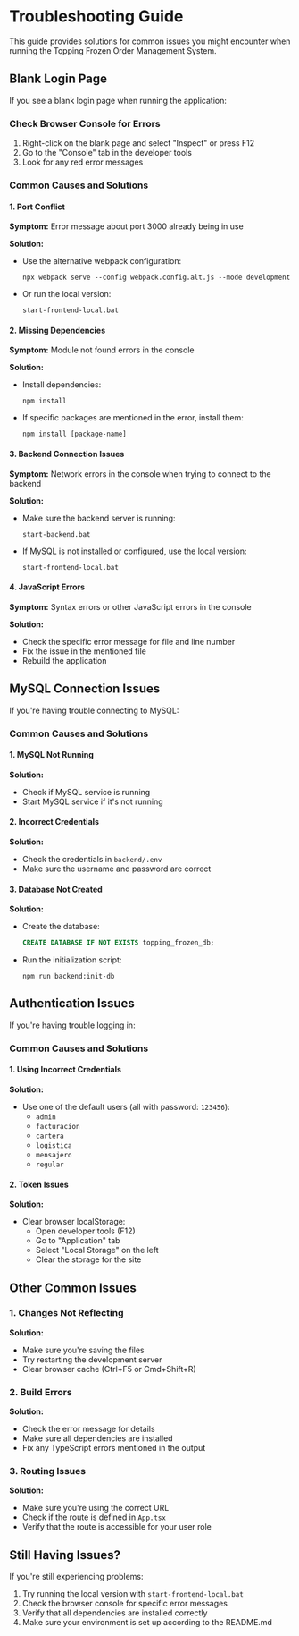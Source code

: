 # Troubleshooting Guide

This guide provides solutions for common issues you might encounter when running the Topping Frozen Order Management System.

## Blank Login Page

If you see a blank login page when running the application:

### Check Browser Console for Errors

1. Right-click on the blank page and select "Inspect" or press F12
2. Go to the "Console" tab in the developer tools
3. Look for any red error messages

### Common Causes and Solutions

#### 1. Port Conflict

**Symptom:** Error message about port 3000 already being in use

**Solution:**
- Use the alternative webpack configuration:
  ```
  npx webpack serve --config webpack.config.alt.js --mode development
  ```
- Or run the local version:
  ```
  start-frontend-local.bat
  ```

#### 2. Missing Dependencies

**Symptom:** Module not found errors in the console

**Solution:**
- Install dependencies:
  ```
  npm install
  ```
- If specific packages are mentioned in the error, install them:
  ```
  npm install [package-name]
  ```

#### 3. Backend Connection Issues

**Symptom:** Network errors in the console when trying to connect to the backend

**Solution:**
- Make sure the backend server is running:
  ```
  start-backend.bat
  ```
- If MySQL is not installed or configured, use the local version:
  ```
  start-frontend-local.bat
  ```

#### 4. JavaScript Errors

**Symptom:** Syntax errors or other JavaScript errors in the console

**Solution:**
- Check the specific error message for file and line number
- Fix the issue in the mentioned file
- Rebuild the application

## MySQL Connection Issues

If you're having trouble connecting to MySQL:

### Common Causes and Solutions

#### 1. MySQL Not Running

**Solution:**
- Check if MySQL service is running
- Start MySQL service if it's not running

#### 2. Incorrect Credentials

**Solution:**
- Check the credentials in `backend/.env`
- Make sure the username and password are correct

#### 3. Database Not Created

**Solution:**
- Create the database:
  ```sql
  CREATE DATABASE IF NOT EXISTS topping_frozen_db;
  ```
- Run the initialization script:
  ```
  npm run backend:init-db
  ```

## Authentication Issues

If you're having trouble logging in:

### Common Causes and Solutions

#### 1. Using Incorrect Credentials

**Solution:**
- Use one of the default users (all with password: `123456`):
  - `admin`
  - `facturacion`
  - `cartera`
  - `logistica`
  - `mensajero`
  - `regular`

#### 2. Token Issues

**Solution:**
- Clear browser localStorage:
  - Open developer tools (F12)
  - Go to "Application" tab
  - Select "Local Storage" on the left
  - Clear the storage for the site

## Other Common Issues

### 1. Changes Not Reflecting

**Solution:**
- Make sure you're saving the files
- Try restarting the development server
- Clear browser cache (Ctrl+F5 or Cmd+Shift+R)

### 2. Build Errors

**Solution:**
- Check the error message for details
- Make sure all dependencies are installed
- Fix any TypeScript errors mentioned in the output

### 3. Routing Issues

**Solution:**
- Make sure you're using the correct URL
- Check if the route is defined in `App.tsx`
- Verify that the route is accessible for your user role

## Still Having Issues?

If you're still experiencing problems:

1. Try running the local version with `start-frontend-local.bat`
2. Check the browser console for specific error messages
3. Verify that all dependencies are installed correctly
4. Make sure your environment is set up according to the README.md
